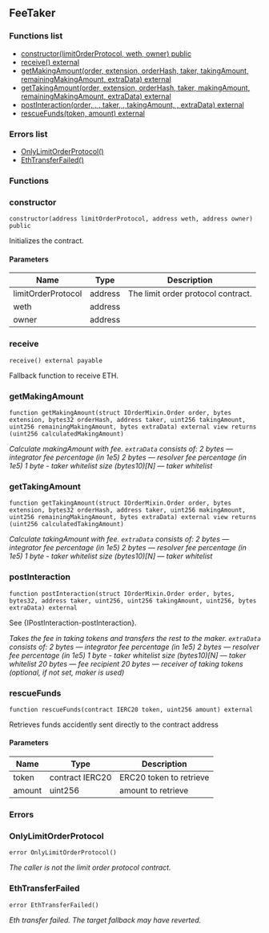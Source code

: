 
## FeeTaker

### Functions list
- [constructor(limitOrderProtocol, weth, owner) public](#constructor)
- [receive() external](#receive)
- [getMakingAmount(order, extension, orderHash, taker, takingAmount, remainingMakingAmount, extraData) external](#getmakingamount)
- [getTakingAmount(order, extension, orderHash, taker, makingAmount, remainingMakingAmount, extraData) external](#gettakingamount)
- [postInteraction(order, , , taker, , takingAmount, , extraData) external](#postinteraction)
- [rescueFunds(token, amount) external](#rescuefunds)

### Errors list
- [OnlyLimitOrderProtocol() ](#onlylimitorderprotocol)
- [EthTransferFailed() ](#ethtransferfailed)

### Functions
### constructor

```solidity
constructor(address limitOrderProtocol, address weth, address owner) public
```
Initializes the contract.

#### Parameters

| Name | Type | Description |
| ---- | ---- | ----------- |
| limitOrderProtocol | address | The limit order protocol contract. |
| weth | address |  |
| owner | address |  |

### receive

```solidity
receive() external payable
```
Fallback function to receive ETH.

### getMakingAmount

```solidity
function getMakingAmount(struct IOrderMixin.Order order, bytes extension, bytes32 orderHash, address taker, uint256 takingAmount, uint256 remainingMakingAmount, bytes extraData) external view returns (uint256 calculatedMakingAmount)
```

_Calculate makingAmount with fee.
`extraData` consists of:
2 bytes — integrator fee percentage (in 1e5)
2 bytes — resolver fee percentage (in 1e5)
1 byte - taker whitelist size
(bytes10)[N] — taker whitelist_

### getTakingAmount

```solidity
function getTakingAmount(struct IOrderMixin.Order order, bytes extension, bytes32 orderHash, address taker, uint256 makingAmount, uint256 remainingMakingAmount, bytes extraData) external view returns (uint256 calculatedTakingAmount)
```

_Calculate takingAmount with fee.
`extraData` consists of:
2 bytes — integrator fee percentage (in 1e5)
2 bytes — resolver fee percentage (in 1e5)
1 byte - taker whitelist size
(bytes10)[N] — taker whitelist_

### postInteraction

```solidity
function postInteraction(struct IOrderMixin.Order order, bytes, bytes32, address taker, uint256, uint256 takingAmount, uint256, bytes extraData) external
```
See {IPostInteraction-postInteraction}.

_Takes the fee in taking tokens and transfers the rest to the maker.
`extraData` consists of:
2 bytes — integrator fee percentage (in 1e5)
2 bytes — resolver fee percentage (in 1e5)
1 byte - taker whitelist size
(bytes10)[N] — taker whitelist
20 bytes — fee recipient
20 bytes — receiver of taking tokens (optional, if not set, maker is used)_

### rescueFunds

```solidity
function rescueFunds(contract IERC20 token, uint256 amount) external
```
Retrieves funds accidently sent directly to the contract address

#### Parameters

| Name | Type | Description |
| ---- | ---- | ----------- |
| token | contract IERC20 | ERC20 token to retrieve |
| amount | uint256 | amount to retrieve |

### Errors
### OnlyLimitOrderProtocol

```solidity
error OnlyLimitOrderProtocol()
```

_The caller is not the limit order protocol contract._

### EthTransferFailed

```solidity
error EthTransferFailed()
```

_Eth transfer failed. The target fallback may have reverted._

